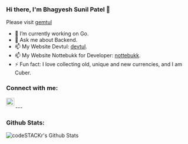 ### Hi there, I'm Bhagyesh Sunil Patel 👋

<!--
**uzrnem/uzrnem** is a ✨ _special_ ✨ repository because its `README.md` (this file) appears on your GitHub profile.

Here are some ideas to get you started:
-->

Please visit [gemtul]

- 🔭 I’m currently working on Go.
- 💬 Ask me about Backend.
- 📫 My Website Devtul: [devtul].
- 📫 My Website Nottebukk for Developer: [nottebukk].
- ⚡ Fun fact: I love collecting old, unique and new currencies, and I am Cuber.


### Connect with me:

[<img align="left" alt="codeSTACKr | LinkedIn" width="22px" src="https://cdn.jsdelivr.net/npm/simple-icons@v3/icons/linkedin.svg" />][linkedin]
<!-- [<img align="left" alt="codeSTACKr | Instagram" width="22px" src="https://cdn.jsdelivr.net/npm/simple-icons@v3/icons/instagram.svg" />][instagram] -->

<br />
---

### Github Stats:
<img align="left" alt="codeSTACKr's Github Stats" src="https://github-readme-stats.codestackr.vercel.app/api?username=uzrnem&show_icons=true&hide_border=true" />


[devtul]: https://devtuk.firebaseapp.com
[gemtul]: https://gemtul.firebaseapp.com
[nottebukk]: https://nottebukk.firebaseapp.com
[linkedin]: https://www.linkedin.com/in/uzrnem
